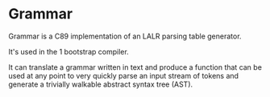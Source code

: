 # Grammar

Grammar is a C89 implementation of an LALR parsing table generator.

It's used in the 1 bootstrap compiler.

It can translate a grammar written in text and produce a function that can be used at any point to very quickly parse an input stream of tokens and generate a trivially walkable abstract syntax tree (AST).
